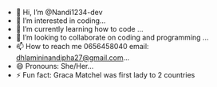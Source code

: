 - 👋 Hi, I’m @Nandi1234-dev
- 👀 I’m interested in coding...
- 🌱 I’m currently learning how to code ...
- 💞️ I’m looking to collaborate on coding and programming ...
- 📫 How to reach me 0656458040 email: dhlamininandipha27@gmail.com...
- 😄 Pronouns: She/Her...
- ⚡ Fun fact: Graca Matchel was first lady to 2 countries 

<!---
Nandi1234-dev/Nandi1234-dev is a ✨ special ✨ repository because its `README.md` (this file) appears on your GitHub profile.
You can click the Preview link to take a look at your changes.
--->
